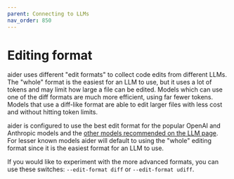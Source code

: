 ```yaml
---
parent: Connecting to LLMs
nav_order: 850
---
```


# Editing format

aider uses different "edit formats" to collect code edits from different LLMs.
The "whole" format is the easiest for an LLM to use, but it uses a lot of tokens
and may limit how large a file can be edited.
Models which can use one of the diff formats are much more efficient,
using far fewer tokens.
Models that use a diff-like format are able to 
edit larger files with less cost and without hitting token limits.

aider is configured to use the best edit format for the popular OpenAI and Anthropic models
and the [other models recommended on the LLM page](https://aider.chat/docs/llms.html).
For lesser known models aider will default to using the "whole" editing format
since it is the easiest format for an LLM to use.

If you would like to experiment with the more advanced formats, you can
use these switches: `--edit-format diff` or `--edit-format udiff`.
